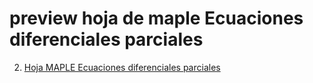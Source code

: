 # preview hoja de maple Ecuaciones diferenciales parciales

2. [Hoja MAPLE Ecuaciones diferenciales parciales](https://htmlpreview.github.io/?https://github.com/nunezluis/MisCursos/blob/main/MisMateriales/ProgramasScripts/TransFourier/FourierTransf.html)
